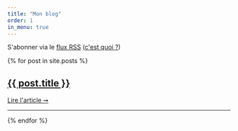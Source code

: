 ```yaml
---
title: "Mon blog"
order: 1
in_menu: true
---
```

<aside>
  S'abonner via le <a href="{{ '/feed.xml' | relative_url }}">flux RSS</a>
  (<a href="https://flus.fr/carnet/a-quoi-servent-les-flux.html">c'est quoi ?</a>)
</aside>

{% for post in site.posts %}
<article class="blog-item">
  <h2>
    <a href="{{post.url | relative_url}}"> {{ post.title }} </a>
  </h2>

  <a href="{{post.url | relative_url}}"> Lire l'article ➞ </a>
</article>
<hr />
{% endfor %} 
